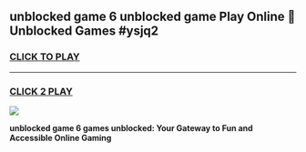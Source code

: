 
## unblocked game 6 unblocked game Play Online 👋 Unblocked Games #ysjq2
<h3>
<a href="https://premium.freeplayer.one?title=unblocked_game_6&ref=21F">CLICK TO PLAY</a></h3>
<hr>

<h3>
<a href="https://premium.freeplayer.one?title=unblocked_game_6&ref=21F">CLICK 2 PLAY</a>
  
</h3>

<a href="https://premium.freeplayer.one?title=unblocked_game_6&ref=21F/"><img src="https://clearcache.store/games.png"></a>


**unblocked game 6 games unblocked: Your Gateway to Fun and Accessible Online Gaming**
